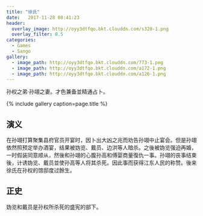 ```yaml
---
title: "徐氏"
date:   2017-11-28 08:41:23
header:
  overlay_image: http://oyy3dtfqo.bkt.clouddn.com/s320-1.png
  overlay_filter: 0.5
categories:
  - Games
  - Sango
gallery:
  - image_path: http://oyy3dtfqo.bkt.clouddn.com/773-1.png
  - image_path: http://oyy3dtfqo.bkt.clouddn.com/a172-1.png
  - image_path: http://oyy3dtfqo.bkt.clouddn.com/a126-1.png
---
```


孙权之弟·孙翊之妻。才色兼备並精通占卜。

{% include gallery caption=page.title %}

## 演义

在孙翊打算聚集县府官员开宴时，因卜出大凶之兆而劝告孙翊中止宴会。但是孙翊依然照预定举办酒宴，结果被妫览、戴员、边洪等人暗杀。之後被妫览强迫再婚，一时假装同意顺从，然後和孙翊的心腹孙高和傅婴商量復仇一事。孙翊的丧事结束後，计诱妫览、戴员並使孙高等人将其杀死。因此事而获得江东人民的称赞。後来徐氏在孙权的馆邸度过餘生。

## 正史

妫览和戴员是孙权所杀死的盛宪的部下。